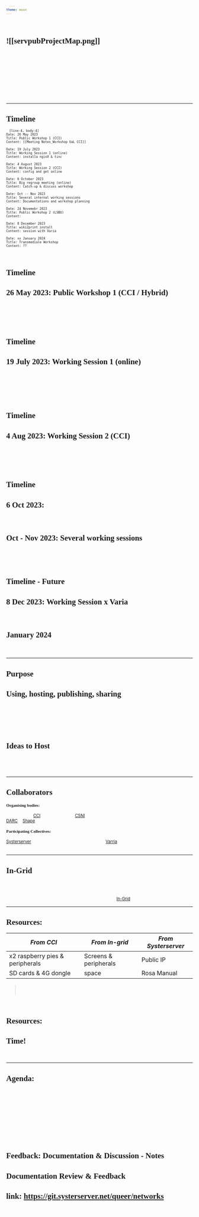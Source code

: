 ```yaml
---
theme: moon
---
```


<header>
<link rel="stylesheet" media="screen" href="https://fontlibrary.org//face/generale-station" type="text/css"/>
</header>

<style>
    .cm-line:has(.image-embed), p:has(.image-embed) {
    	text-align: center;
    }
    
	.tiny-font{
		font-size: 0.5em;
	}

	.markdown-preview-view code{
	         font-size: 0.5em;
	}
	
	pre{
	     font-size: 0.7em!important;
	}
	ul,
	p{
		font-size: 0.8em!important;
		color:white!important;
	}
	h1,h2,h3{
        font-family : "GeneraleStationRegular"!important;
        font-size: 1.5em!important;
}
h4{
	font-family : "GeneraleStationRegular"!important;
        font-size: 0.8em!important;
        
}
	code{
	     padding: 0.5em 1em!important;
	}

.slide-background{
background: rgb(79,9,121); background: linear-gradient(180deg, rgba(79,9,121,1) 4%, rgba(52,1,45,1) 100%)!important;
}
</style>

![[servpubProjectMap.png]]
---
ServPub is an experimental platform for research and practice on experimental and computational publishing, to reflect collectively on affective infrastructures, minor tech and autonomous networks within, and beyond, institutional constraints.

ServPub will be run by artists, coders, activists, collectives, scholars, researchers using FOSS, who share feminist values and practices. We aim to build shared knowledge and resources which operate at small scale and as part of grassroots community networks to explore alternatives. Participating communities/institutions include CSNI at LSBU, Creative Computing Institute at UAL, SHAPE at Aarhus University, In-grid, Systerserver, and Varia.

---
# Timeline
```timeline-labeled
[line-4, body-4]
Date: 26 May 2023
Title: Public Workshop 1 (CCI)
Content: [[Meeting Notes_Workshop UaL CCI]]

Date: 19 July 2023
Title: Working Session 1 (online)
Content: installa nginX & tinc

Date: 4 August 2023
Title: Working Session 2 (CCI)
Content: config and get online

Date: 6 October 2023
Title: Big regroup meeting (online)
Content: Catch-up & discuss workshop

Date: Oct -- Nov 2023
Title: Several internal working sessions
Content: Documentations and workshop planning

Date: 24 Novemebr 2023
Title: Public Workshop 2 (LSBU)
Content:

Date: 8 December 2023
Title: wiki2print install
Content: session with Varia 

Date: xx January 2024
Title: Transmediale Workshop
Content: ??
```

--
# Timeline
### 26 May 2023: Public Workshop 1 (CCI / Hybrid)
- InGrid to configure local remote access to the pies.
- Testing Wifi login at UaL/CCI campus (14 May)
- Discussion with Mara & Luke
- Generally understanding things
--
# Timeline
### 19 July 2023: Working Session 1 (online)
- ssh-ing
- hostnames
- tmux
- NginX 
- install tinc on pubdoc (Linux)
--
# Timeline
### 4 Aug 2023: Working Session 2 (CCI)
- tinc on sysadmin machines (mac & win)
- configure tinc
- configure nginX
- servpub.net online
--
# Timeline
### 6 Oct 2023:
- Big regroup meeting (online)

### Oct - Nov 2023: Several working sessions
- SSL & HTML Certificates
- Populating Documentation 
- planning workshop
--
# Timeline - Future
### 8 Dec 2023: Working Session x Varia
- Wiki2print install on wiki2Print pi
### January 2024
-  Transmediale Vaaria Workshop 
---
# Purpose
### Using, hosting, publishing, sharing
possibilities of what to host and do with the server space

prototyping space for networking projects

--
# Ideas to Host
- Docs
- WriteFreely
- Etherpad (synced with docs?)

---
# Collaborators
#### Organising bodies: 
Winnie Soon, [CCI](https://www.arts.ac.uk/creative-computing-institute), UaL.
Geoff Cox, [CSNI](https://www.centreforthestudyof.net/?page_id=756) at London South Bank Uni.
Christian Ulrik Andersen, [DARC](https://darc.au.dk) & [Shape](https://shape.au.dk) at Aarhus Uni

#### Participating Collectives: 
[Systerserver](https://systerserver.net) (Mara and Ooooo) workshop guide & 
[Varria](https://cc.vvvvvvaria.org) Luke: First workshop guide - local setup / (Manetta and Simon): wiki-to-print 

---
# In-Grid

--- start-multi-column: Image
column-settings  
number of columns: 3  
![[Batool.png|100]]![[Becky.png|100]]![[George.png|100]]
--- break-column ---\
 ![[Katie.png|100]] ![[Sunni.png|100]]
 --- end-column ---
[In-Grid](https://www.in-grid.io/) Project Implementation


---

# Resources:
| _From CCI_ | _From In-grid_ | _From Systerserver_ |
| ----------- | ----------- | ----------- |
| x2 raspberry pies & peripherals | Screens & peripherals| Public IP |
| SD cards & 4G dongle| space| Rosa Manual |

> [!error] Electricity
> Is a resource that we happen to have access to at no extra cost at our studio buildings
<!-- element style="width:70%"-->

--
# Resources:

## Time!
A resource we had to share, split and make

---
# Agenda:
Feminist Methodologies - Systerserver

Setup time - Downloading some tools

Hands-on: Network Anatomy - Becky & Katie

Break

Demo: VPN & Reverse Proxy - George & Batool

Break

Feedback: Documentation & Discussion - Notes
--

# Documentation Review & Feedback

link: https://git.systerserver.net/queer/networks
--

![[qr-code.svg]]